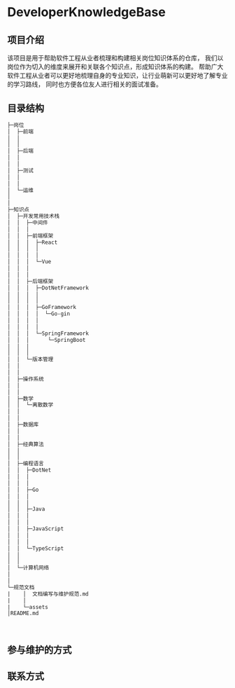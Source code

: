 # DeveloperKnowledgeBase

## 项目介绍
该项目是用于帮助软件工程从业者梳理和构建相关岗位知识体系的仓库，
我们以岗位作为切入的维度来展开和关联各个知识点，形成知识体系的构建。
帮助广大软件工程从业者可以更好地梳理自身的专业知识，让行业萌新可以更好地了解专业的学习路线，
同时也方便各位友人进行相关的面试准备。
## 目录结构

```txt
├─岗位
│  ├─前端
│  │      
│  │      
│  ├─后端
│  │      
│  │      
│  ├─测试
│  │      
│  │      
│  └─运维
│         
│          
├─知识点
│  ├─开发常用技术栈
│  │  ├─中间件
│  │  │  
│  │  ├─前端框架
│  │  │  ├─React
│  │  │  │      
│  │  │  │      
│  │  │  └─Vue
│  │  │          
│  │  │          
│  │  ├─后端框架
│  │  │  ├─DotNetFramework
│  │  │  │      
│  │  │  │      
│  │  │  ├─GoFramework
│  │  │  │  └─Go-gin
│  │  │  │          
│  │  │  │          
│  │  │  └─SpringFramework
│  │  │      └─SpringBoot
│  │  │              
│  │  │              
│  │  └─版本管理
│  │          
│  │          
│  ├─操作系统
│  │      
│  │      
│  ├─数学
│  │  └─离散数学
│  │          
│  │          
│  ├─数据库
│  │      
│  │      
│  ├─经典算法
│  │      
│  │      
│  ├─编程语言
│  │  ├─DotNet
│  │  │      
│  │  │      
│  │  ├─Go
│  │  │      
│  │  │      
│  │  ├─Java
│  │  │      
│  │  │      
│  │  ├─JavaScript
│  │  │      
│  │  │      
│  │  └─TypeScript
│  │          
│  │          
│  └─计算机网络
│          
│          
└─规范文档
|    │  文档编写与维护规范.md
|    │  
|    └─assets
│README.md
	
   
```

## 参与维护的方式

## 联系方式

